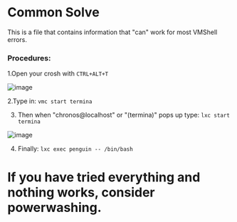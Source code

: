 # Common Solve
This is a file that contains information that "can" work for most VMShell errors.

### Procedures:

1.Open your crosh with `CTRL+ALT+T`

![image](https://github.com/exoad/commonchromeosissues/blob/6a4d57a7595b448bd02cc5a66de82c105e09a2f7/img/Screenshot%202021-05-24%2010.15.29%20PM.png)


2.Type in: `vmc start termina`


3. Then when "chronos@localhost" or "(termina)" pops up type: `lxc start termina`

![image](https://github.com/exoad/commonchromeosissues/blob/49de2d15287a940d9fec8aa885eb7111ecd801cb/img/Screenshot%202021-05-24%2010.17.44%20PM.png)


4. Finally: `lxc exec penguin -- /bin/bash`

# If you have tried everything and nothing works, consider powerwashing.
